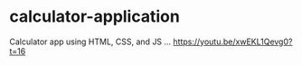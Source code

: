 # calculator-application
Calculator app using HTML, CSS, and JS ... https://youtu.be/xwEKL1Qevg0?t=16
